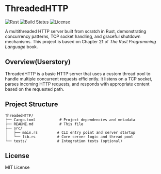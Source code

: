 # ThreadedHTTP

[![Rust](https://img.shields.io/badge/Rust-Programming-orange?style=for-the-badge&logo=rust)](https://www.rust-lang.org/)
[![Build Status](https://img.shields.io/badge/build-passing-brightgreen?style=for-the-badge)](#)
[![License](https://img.shields.io/badge/license-MIT-blue?style=for-the-badge)](#)

A multithreaded HTTP server built from scratch in Rust, demonstrating concurrency patterns, TCP socket handling, and graceful shutdown mechanisms. This project is based on Chapter 21 of *The Rust Programming Language* book.

## Overview(Userstory)

ThreadedHTTP is a basic HTTP server that uses a custom thread pool to handle multiple concurrent requests efficiently. It listens on a TCP socket, parses incoming HTTP requests, and responds with appropriate content based on the requested path.

## Project Structure

```
ThreadedHTTP/
├── Cargo.toml           # Project dependencies and metadata
├── README.md            # This file
├── src/
│   ├── main.rs         # CLI entry point and server startup
│   └── lib.rs          # Core server logic and thread pool
└── tests/              # Integration tests (optional)
```
## License

MIT License
